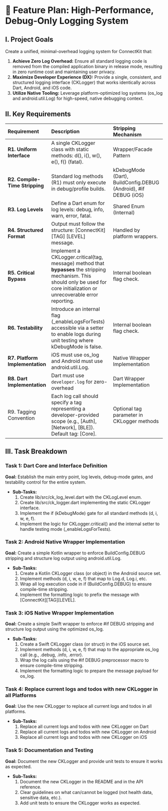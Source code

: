 # **🎯 Feature Plan: High-Performance, Debug-Only Logging System**

## **I. Project Goals**

Create a unified, minimal-overhead logging system for ConnectKit that:

1. **Achieve Zero Log Overhead:** Ensure all standard logging code is removed from the compiled application binary in release mode, resulting in zero runtime cost and maintaining user privacy.
2. **Maximize Developer Experience (DX):** Provide a single, consistent, and structured logging interface (CKLogger) that works identically across Dart, Android, and iOS code.
3. **Utilize Native Tooling:** Leverage platform-optimized log systems (os\_log and android.util.Log) for high-speed, native debugging context.

## **II. Key Requirements**

| Requirement | Description | Stripping Mechanism |
| :---- | :---- | :---- |
| **R1. Uniform Interface** | A single CKLogger class with static methods: d(), i(), w(), e(), f() (fatal). | Wrapper/Facade Pattern |
| **R2. Compile-Time Stripping** | Standard log methods (R1) must only execute in debug/profile builds. | kDebugMode (Dart), BuildConfig.DEBUG (Android), \#if DEBUG (iOS) |
| **R3. Log Levels** | Define a Dart enum for log levels: debug, info, warn, error, fatal. | Shared Enum (Internal) |
| **R4. Structured Format** | Output must follow the structure: \[ConnectKit\] \[TAG\] \[LEVEL\] message. | Handled by platform wrappers. |
| **R5. Critical Bypass** | Implement a CKLogger.critical(tag, message) method that **bypasses** the stripping mechanism. This should only be used for core initialization or unrecoverable error reporting. | Internal boolean flag check. |
| **R6. Testability** | Introduce an internal flag (\_enableLogsForTests) accessible via a setter to enable logs during unit testing where kDebugMode is false. | Internal boolean flag check. |
| **R7. Platform Implementation** | iOS must use os\_log and Android must use android.util.Log. | Native Wrapper Implementation |
| **R8. Dart Implementation** | Dart must use `developer.log` for zero-overhead | Dart Wrapper Implementation |
| R9. Tagging Convention | Each log call should specify a tag representing a developer-provided scope (e.g., [Auth], [Network], [BLE]). Default tag: [Core]. | Optional tag parameter in CKLogger methods |

## **III. Task Breakdown**

### **Task 1: Dart Core and Interface Definition**

**Goal:** Establish the main entry point, log levels, debug-mode gates, and testability control for the entire system.

* **Sub-Tasks:**
  1. Create lib/src/ck\_log\_level.dart with the CKLogLevel enum.
  2. Create lib/src/ck\_logger.dart implementing the static CKLogger interface.
  3. Implement the if (kDebugMode) gate for all standard methods (d, i, w, e, f).
  4. Implement the logic for CKLogger.critical() and the internal setter to handle testing mode (\_enableLogsForTests).

### **Task 2: Android Native Wrapper Implementation**

**Goal:** Create a simple Kotlin wrapper to enforce BuildConfig.DEBUG stripping and structure log output using android.util.Log.

* **Sub-Tasks:**
  1. Create a Kotlin CKLogger class (or object) in the Android source set.
  2. Implement methods (d, i, w, e, f) that map to Log.d, Log.i, etc.
  3. Wrap all log execution code in if (BuildConfig.DEBUG) to ensure compile-time stripping.
  4. Implement the formatting logic to prefix the message with \[ConnectKit\]\[TAG\]\[LEVEL\].

### **Task 3: iOS Native Wrapper Implementation**

**Goal:** Create a simple Swift wrapper to enforce \#if DEBUG stripping and structure log output using the optimized os\_log.

* **Sub-Tasks:**
  1. Create a Swift CKLogger class (or struct) in the iOS source set.
  2. Implement methods (d, i, w, e, f) that map to the appropriate os\_log call (e.g., .debug, .info, .error).
  3. Wrap the log calls using the \#if DEBUG preprocessor macro to ensure compile-time stripping.
  4. Implement the formatting logic to prepare the message payload for os\_log.

### **Task 4: Replace current logs and todos with new CKLogger in all Platforms**

**Goal:** Use the new CKLogger to replace all current logs and todos in all platforms.

* **Sub-Tasks:**
  1. Replace all current logs and todos with new CKLogger on Dart
  2. Replace all current logs and todos with new CKLogger on Android
  3. Replace all current logs and todos with new CKLogger on iOS

### **Task 5: Documentation and Testing**

**Goal:** Document the new CKLogger and provide unit tests to ensure it works as expected.

* **Sub-Tasks:**
  1. Document the new CKLogger in the README and in the API reference.
  2. Clear guidelines on what can/cannot be logged (not health data, sensitive data, etc.).
  3. Add unit tests to ensure the CKLogger works as expected.
